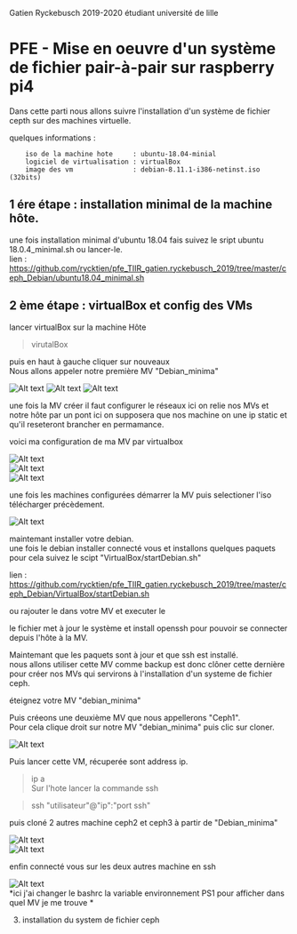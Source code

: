 Gatien Ryckebusch 2019-2020 étudiant université de lille

# PFE - Mise en oeuvre d'un système de fichier pair-à-pair sur raspberry pi4

Dans cette parti nous allons suivre l'installation d'un système de fichier cepth sur des machines virtuelle.

quelques informations :


		iso de la machine hote     : ubuntu-18.04-minial
		logiciel de virtualisation : virtualBox
		image des vm               : debian-8.11.1-i386-netinst.iso  (32bits)


## 1 ére étape : installation minimal de la machine hôte. 

une fois installation minimal d'ubuntu 18.04 fais suivez le sript ubuntu 18.0.4_minimal.sh ou lancer-le.  
lien : https://github.com/rycktien/pfe_TIIR_gatien.ryckebusch_2019/tree/master/ceph_Debian/ubuntu18.04_minimal.sh
 

## 2 ème étape : virtualBox et config des VMs

lancer virtualBox sur la machine Hôte

> virutalBox

puis en haut à gauche cliquer sur nouveaux  
Nous allons appeler notre première MV "Debian_minima"  

![Alt text](VirtualBox/commencement/newVM1.png)
![Alt text](VirtualBox/commencement/newVM2.png)
![Alt text](VirtualBox/commencement/newVM3.png)


une fois la MV créer il faut configurer le réseaux ici on relie
nos MVs et notre hôte par un pont ici on supposera que nos machine on une ip static et qu'il reseteront brancher en permamance.  

voici ma configuration de ma MV par virtualbox

![Alt text](VirtualBox/config/VirtualBox_Config_affichage.png)  
![Alt text](VirtualBox/config/VirtualBox_Config_reseaux.png)  
![Alt text](VirtualBox/config/VirtualBox_Config_system.png)  
	
une fois les machines configurées démarrer la MV puis selectioner l'iso télécharger précèdement.

![Alt text](VirtualBox/commencement/newVM4.png)  

maintemant installer votre debian.  
une fois le debian installer connecté vous et installons quelques paquets pour cela suivez le scipt 
"VirtualBox/startDebian.sh"  
   
lien : https://github.com/rycktien/pfe_TIIR_gatien.ryckebusch_2019/tree/master/ceph_Debian/VirtualBox/startDebian.sh  

ou rajouter le dans votre MV et executer le   

le fichier met à jour le système et install openssh pour pouvoir se connecter depuis l'hôte à la MV.  


Maintemant que les paquets sont à jour et que ssh est installé.  
nous allons utiliser cette MV comme backup est donc clôner cette dernière pour créer nos MVs qui servirons à l'installation
d'un systeme de fichier ceph.   

éteignez votre MV "debian_minima"  

Puis créeons une deuxième MV que nous appellerons "Ceph1".  
Pour cela clique droit sur notre MV "debian_minima" puis clic sur cloner.  

![Alt text](VirtualBox/clone/menu.png)  

Puis lancer cette VM, récuperée sont address ip.  
> ip a  
Sur l'hote lancer la commande ssh  

> ssh "utilisateur"@"ip":"port ssh"  

puis cloné 2 autres machine ceph2 et ceph3 à partir de "Debian_minima"

![Alt text](VirtualBox/clone/VMs.png)  
![Alt text](VirtualBox/clone/lauch.png)  

enfin connecté vous sur les deux autres machine en ssh

![Alt text](VirtualBox/clone/configAllcontrol.png)  
*ici j'ai changer le bashrc la variable environnement PS1 pour afficher dans quel MV je me trouve *


3) installation du system de fichier ceph


